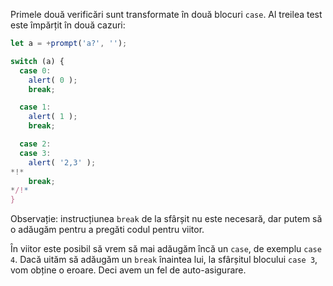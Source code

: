 Primele două verificări sunt transformate în două blocuri `case`. Al treilea test este împărțit în două cazuri:

```js run
let a = +prompt('a?', '');

switch (a) {
  case 0:
    alert( 0 );
    break;

  case 1:
    alert( 1 );
    break;

  case 2:
  case 3:
    alert( '2,3' );
*!*
    break;
*/!*
}
```

Observație: instrucțiunea `break` de la sfârșit nu este necesară, dar putem să o adăugăm pentru a pregăti codul pentru viitor.

În viitor este posibil să vrem să mai adăugăm încă un `case`, de exemplu `case 4`. Dacă uităm să adăugăm un `break` înaintea lui, la sfârșitul blocului `case 3`, vom obține o eroare. Deci avem un fel de auto-asigurare.
